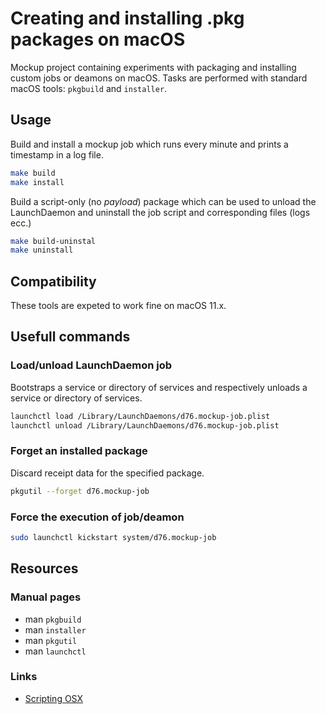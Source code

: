 # Creating and installing .pkg packages on macOS

Mockup project containing experiments with packaging and installing custom
jobs or deamons on macOS. Tasks are performed with standard macOS tools:
`pkgbuild` and `installer`.

## Usage

Build and install a mockup job which runs every minute and prints a timestamp
in a log file.

```sh
make build
make install
```

Build a script-only (no *payload*) package which can be used to unload the
LaunchDaemon and uninstall the job script and corresponding files (logs ecc.)

```sh
make build-uninstal
make uninstall
```

## Compatibility

These tools are expeted to work fine on macOS 11.x.

## Usefull commands

### Load/unload LaunchDaemon job

Bootstraps a service or directory of services and respectively unloads a
service or directory of services.

```sh
launchctl load /Library/LaunchDaemons/d76.mockup-job.plist
launchctl unload /Library/LaunchDaemons/d76.mockup-job.plist
```

### Forget an installed package

Discard receipt data for the specified package.

```sh
pkgutil --forget d76.mockup-job
```

### Force the execution of job/deamon

```sh
sudo launchctl kickstart system/d76.mockup-job
```

## Resources

### Manual pages

- man `pkgbuild`
- man `installer`
- man `pkgutil`
- man `launchctl`

### Links

- [Scripting OSX](https://scriptingosx.com/)
